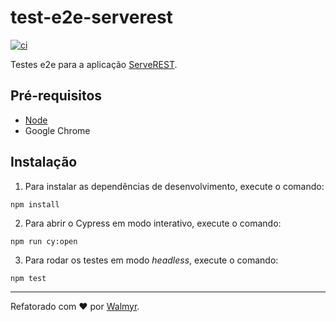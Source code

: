 # test-e2e-serverest

[![ci](https://github.com/wlsf82/test-e2e-serverest/actions/workflows/ci.yml/badge.svg?branch=main)](https://github.com/wlsf82/test-e2e-serverest/actions/workflows/ci.yml)

Testes e2e para a aplicação [ServeREST](https://front.serverest.dev).

## Pré-requisitos

- [Node](https://nodejs.org)
- Google Chrome

## Instalação

1. Para instalar as dependências de desenvolvimento, execute o comando:

```
npm install
```

2. Para abrir o Cypress em modo interativo, execute o comando:

```
npm run cy:open
````

3. Para rodar os testes em modo _headless_, execute o comando:

```
npm test
````

___

Refatorado com ❤️ por [Walmyr](https://walmyr.dev).
